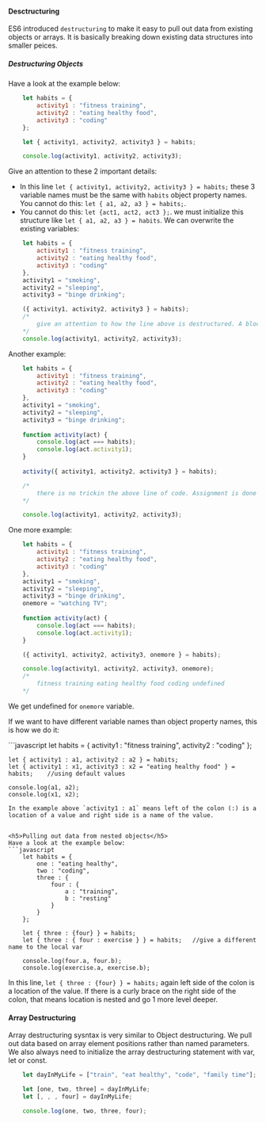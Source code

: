 <h4>Desctructuring</h4>

ES6 introduced `destructuring` to make it easy to pull out data from existing objects or arrays. It is basically breaking down existing data structures into smaller peices.

<h5>Destructuring Objects</h5>

Have a look at the example below:

```javascript
	let habits = {
  		activity1 : "fitness training",
  		activity2 : "eating healthy food",
  		activity3 : "coding"
	};

	let { activity1, activity2, activity3 } = habits;

	console.log(activity1, activity2, activity3);
```

Give an attention to these 2 important details:
- In this line `let { activity1, activity2, activity3 } = habits;` these 3 variable names must be the same with  `habits` object property names. You cannot do this: `let { a1, a2, a3 } = habits;`.
- You cannot do this: `let {act1, act2, act3 };`. we must initialize this structure like `let { a1, a2, a3 } = habits`.
We can overwrite the existing variables:

```javascript
	let habits = {
  		activity1 : "fitness training",
  		activity2 : "eating healthy food",
  		activity3 : "coding"
	}, 
 	activity1 = "smoking",
 	activity2 = "sleeping",
 	activity3 = "binge drinking";

	({ activity1, activity2, activity3 } = habits);
	/* 
		give an attention to how the line above is destructured. A block statement cannot be on the left side of the `=`, that is why we put paranthesis around the statement to show that this is an expression.
	*/
	console.log(activity1, activity2, activity3);
```
Another example:

```javascript
	let habits = {
  		activity1 : "fitness training",
  		activity2 : "eating healthy food",
  		activity3 : "coding"
	}, 
 	activity1 = "smoking",
 	activity2 = "sleeping",
 	activity3 = "binge drinking";
 
 	function activity(act) {
   		console.log(act === habits);
   		console.log(act.activity1);
 	}
 
 	activity({ activity1, activity2, activity3 } = habits);

 	/*
 		there is no trickin the above line of code. Assignment is done first and then `habits` object is passed to the `activity` function as a parameter.
 	*/

	console.log(activity1, activity2, activity3);
```
One more example:
```javascript
	let habits = {
  		activity1 : "fitness training",
  		activity2 : "eating healthy food",
  		activity3 : "coding"
	}, 
 	activity1 = "smoking",
 	activity2 = "sleeping",
 	activity3 = "binge drinking",
 	onemore = "watching TV";
 
 	function activity(act) {
   		console.log(act === habits);
   		console.log(act.activity1);
 	}

	({ activity1, activity2, activity3, onemore } = habits);

	console.log(activity1, activity2, activity3, onemore);
	/*
		fitness training eating healthy food coding undefined
	*/
```
We get undefined for `onemore` variable.
<p>If we want to have different variable names than object property names, this is how we do it:</p>
```javascript
	let habits = {
  		activity1 : "fitness training",
  		activity2 : "coding"
	};

	let { activity1 : a1, activity2 : a2 } = habits;
	let { activity1 : x1, activity3 : x2 = "eating healthy food" } = habits;	//using default values

	console.log(a1, a2);
	console.log(x1, x2);
```
In the example above `activity1 : a1` means left of the colon (:) is a location of a value and right side is a name of the value.


<h5>Pulling out data from nested objects</h5>
Have a look at the example below:
```javascript
	let habits = {
  		one : "eating healthy",
  		two : "coding",
  		three : {
    		four : {
      			a : "training",
      			b : "resting"
    		}
  		}
	};

	let { three : {four} } = habits;
	let { three : { four : exercise } } = habits;	//give a different name to the local var

	console.log(four.a, four.b);
	console.log(exercise.a, exercise.b);
```

In this line, `let { three : {four} } = habits;` again left side of the colon is a location of the value. If there is a curly brace on the right side of the colon, that means location is nested and go 1 more level deeper.

<h4>Array Destructuring</h4>

Array destructuring sysntax is very similar to Object destructuring. We pull out data based on array element positions rather than named parameters. We also always need to initialize the array destructuring statement with var, let or const.
```javascript
	let dayInMyLife = ["train", "eat healthy", "code", "family time"];

	let [one, two, three] = dayInMyLife;
	let [, , , four] = dayInMyLife;

	console.log(one, two, three, four);
```

